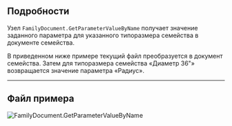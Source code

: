## Подробности
Узел `FamilyDocument.GetParameterValueByName` получает значение заданного параметра для указанного типоразмера семейства в документе семейства.

В приведенном ниже примере текущий файл преобразуется в документ семейства. Затем для типоразмера семейства «Диаметр 36"» возвращается значение параметра «Радиус».
___
## Файл примера

![FamilyDocument.GetParameterValueByName](./Revit.Application.FamilyDocument.GetParameterValueByName_img.jpg)

